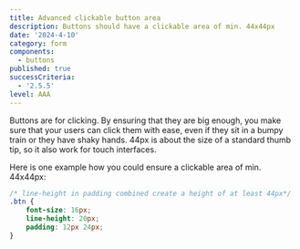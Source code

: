 ```yaml
---
title: Advanced clickable button area
description: Buttons should have a clickable area of min. 44x44px
date: '2024-4-10'
category: form
components:
  - buttons
published: true
successCriteria:
  - '2.5.5'
level: AAA
---
```


Buttons are for clicking. By ensuring that they are big enough, you make sure that your users can click them with ease, even if they sit in a bumpy train or they have shaky hands. 44px is about the size of a standard thumb tip, so it also work for touch interfaces.

Here is one example how you could ensure a clickable area of min. 44x44px:

```css
/* line-height in padding combined create a height of at least 44px*/
.btn {
	font-size: 16px;
	line-height: 20px;
	padding: 12px 24px;
}
```
